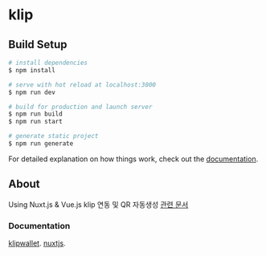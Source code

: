 # klip

## Build Setup

```bash
# install dependencies
$ npm install

# serve with hot reload at localhost:3000
$ npm run dev

# build for production and launch server
$ npm run build
$ npm run start

# generate static project
$ npm run generate
```

For detailed explanation on how things work, check out the [documentation](https://nuxtjs.org).

## About

Using Nuxt.js & Vue.js
klip 연동 및 QR 자동생성
[관련 문서](https://docs.klipwallet.com/)

### Documentation

[klipwallet](https://docs.klipwallet.com/).
[nuxtjs](https://nuxtjs.org).

